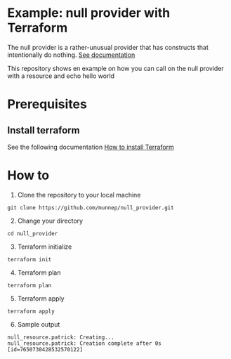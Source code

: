 # Example: null provider with Terraform

The null provider is a rather-unusual provider that has constructs that intentionally do nothing. [See documentation](https://registry.terraform.io/providers/hashicorp/null/latest/docs) 

This repository shows en example on how you can call on the null provider with a resource and echo hello world


# Prerequisites

## Install terraform  
See the following documentation [How to install Terraform](https://learn.hashicorp.com/tutorials/terraform/install-cli)

# How to

1. Clone the repository to your local machine
```
git clone https://github.com/munnep/null_provider.git
```
2. Change your directory
```
cd null_provider
```
3. Terraform initialize
```
terraform init
```
4. Terraform plan
```
terraform plan
```
5. Terraform apply
```
terraform apply
```
6. Sample output
```
null_resource.patrick: Creating...
null_resource.patrick: Creation complete after 0s [id=7650730428532570122]
```
